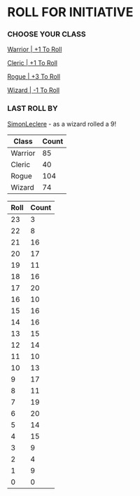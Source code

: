 # ROLL FOR INITIATIVE
### CHOOSE YOUR CLASS

[Warrior | +1 To Roll](https://github.com/benjaminsampica/benjaminsampica/issues/new?title=roll%7Cwarrior&body=Just+click+%27Submit+new+issue%27.)

[Cleric | +1 To Roll](https://github.com/benjaminsampica/benjaminsampica/issues/new?title=roll%7Ccleric&body=Just+click+%27Submit+new+issue%27.)

[Rogue | +3 To Roll](https://github.com/benjaminsampica/benjaminsampica/issues/new?title=roll%7Crogue&body=Just+click+%27Submit+new+issue%27.)

[Wizard | -1 To Roll](https://github.com/benjaminsampica/benjaminsampica/issues/new?title=roll%7Cwizard&body=Just+click+%27Submit+new+issue%27.)
### LAST ROLL BY
[SimonLeclere](https://www.github.com/SimonLeclere) - as a wizard rolled a 9!

|Class|Count|
|-|-|
|Warrior|85|
|Cleric|40|
|Rogue|104|
|Wizard|74|

|Roll|Count|
|-|-|
|23|3
|22|8
|21|16
|20|17
|19|11
|18|16
|17|20
|16|10
|15|16
|14|16
|13|15
|12|14
|11|10
|10|13
|9|17
|8|11
|7|19
|6|20
|5|14
|4|15
|3|9
|2|4
|1|9
|0|0
